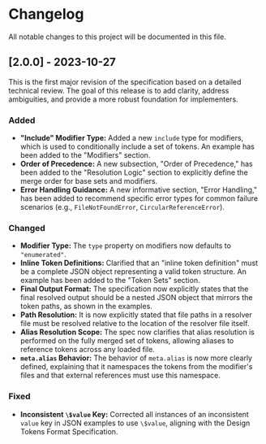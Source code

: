 # Changelog

All notable changes to this project will be documented in this file.

## [2.0.0] - 2023-10-27

This is the first major revision of the specification based on a detailed technical review. The goal of this release is to add clarity, address ambiguities, and provide a more robust foundation for implementers.

### Added

-   **"Include" Modifier Type:** Added a new `include` type for modifiers, which is used to conditionally include a set of tokens. An example has been added to the "Modifiers" section.
-   **Order of Precedence:** A new subsection, "Order of Precedence," has been added to the "Resolution Logic" section to explicitly define the merge order for base sets and modifiers.
-   **Error Handling Guidance:** A new informative section, "Error Handling," has been added to recommend specific error types for common failure scenarios (e.g., `FileNotFoundError`, `CircularReferenceError`).

### Changed

-   **Modifier Type:** The `type` property on modifiers now defaults to `"enumerated"`.
-   **Inline Token Definitions:** Clarified that an "inline token definition" must be a complete JSON object representing a valid token structure. An example has been added to the "Token Sets" section.
-   **Final Output Format:** The specification now explicitly states that the final resolved output should be a nested JSON object that mirrors the token paths, as shown in the examples.
-   **Path Resolution:** It is now explicitly stated that file paths in a resolver file must be resolved relative to the location of the resolver file itself.
-   **Alias Resolution Scope:** The spec now clarifies that alias resolution is performed on the fully merged set of tokens, allowing aliases to reference tokens across any loaded file.
-   **`meta.alias` Behavior:** The behavior of `meta.alias` is now more clearly defined, explaining that it namespaces the tokens from the modifier's files and that external references must use this namespace.

### Fixed

-   **Inconsistent `\$value` Key:** Corrected all instances of an inconsistent `value` key in JSON examples to use `\$value`, aligning with the Design Tokens Format Specification.